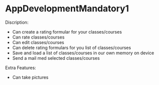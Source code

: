 # AppDevelopmentMandatory1

Discription:

- Can create a rating formular for your classes/courses 
- Can rate classes/courses
- Can edit classes/courses
- Can delete rating formulars for you list of classes/courses
- Save and load a list of classes/courses in our own memory on device
- Send a mail med selected classes/courses

Extra Features:
- Can take pictures
